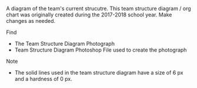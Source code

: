 A diagram of the team's current strucutre. This team structure diagram / org chart was originally created during the 2017-2018 school year. Make changes as needed.

Find
* The Team Structure Diagram Photograph
* Team Structure Diagram Photoshop File used to create the photograph

Note
* The solid lines used in the team structure diagram have a size of 6 px and a hardness of 0 px.
